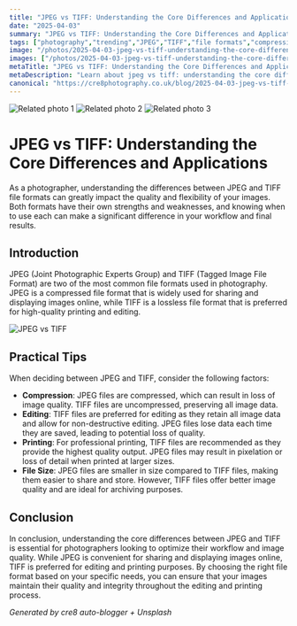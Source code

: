 ```yaml
---
title: "JPEG vs TIFF: Understanding the Core Differences and Applications"
date: "2025-04-03"
summary: "JPEG vs TIFF: Understanding the Core Differences and Applications - A trending topic in photography."
tags: ["photography","trending","JPEG","TIFF","file formats","compression","editing","printing","quality","workflow","image data","file size"]
image: "/photos/2025-04-03-jpeg-vs-tiff-understanding-the-core-differences-and-applications-1.jpg"
images: ["/photos/2025-04-03-jpeg-vs-tiff-understanding-the-core-differences-and-applications-1.jpg","/photos/2025-04-03-jpeg-vs-tiff-understanding-the-core-differences-and-applications-2.jpg","/photos/2025-04-03-jpeg-vs-tiff-understanding-the-core-differences-and-applications-3.jpg"]
metaTitle: "JPEG vs TIFF: Understanding the Core Differences and Applications | cre8 Photography"
metaDescription: "Learn about jpeg vs tiff: understanding the core differences and applications in photography with practical tips and insights."
canonical: "https://cre8photography.co.uk/blog/2025-04-03-jpeg-vs-tiff-understanding-the-core-differences-and-applications"
---
```



<div class="grid grid-cols-1 sm:grid-cols-2 md:grid-cols-3 gap-4">
  <img src="/photos/2025-04-03-jpeg-vs-tiff-understanding-the-core-differences-and-applications-1.jpg" alt="Related photo 1" class="w-full rounded-lg" />
<img src="/photos/2025-04-03-jpeg-vs-tiff-understanding-the-core-differences-and-applications-2.jpg" alt="Related photo 2" class="w-full rounded-lg" />
<img src="/photos/2025-04-03-jpeg-vs-tiff-understanding-the-core-differences-and-applications-3.jpg" alt="Related photo 3" class="w-full rounded-lg" />
</div>


# JPEG vs TIFF: Understanding the Core Differences and Applications

As a photographer, understanding the differences between JPEG and TIFF file formats can greatly impact the quality and flexibility of your images. Both formats have their own strengths and weaknesses, and knowing when to use each can make a significant difference in your workflow and final results.

## Introduction

JPEG (Joint Photographic Experts Group) and TIFF (Tagged Image File Format) are two of the most common file formats used in photography. JPEG is a compressed file format that is widely used for sharing and displaying images online, while TIFF is a lossless file format that is preferred for high-quality printing and editing.

![JPEG vs TIFF](/path/to/image)

## Practical Tips

When deciding between JPEG and TIFF, consider the following factors:

- **Compression**: JPEG files are compressed, which can result in loss of image quality. TIFF files are uncompressed, preserving all image data.
- **Editing**: TIFF files are preferred for editing as they retain all image data and allow for non-destructive editing. JPEG files lose data each time they are saved, leading to potential loss of quality.
- **Printing**: For professional printing, TIFF files are recommended as they provide the highest quality output. JPEG files may result in pixelation or loss of detail when printed at larger sizes.
- **File Size**: JPEG files are smaller in size compared to TIFF files, making them easier to share and store. However, TIFF files offer better image quality and are ideal for archiving purposes.

## Conclusion

In conclusion, understanding the core differences between JPEG and TIFF is essential for photographers looking to optimize their workflow and image quality. While JPEG is convenient for sharing and displaying images online, TIFF is preferred for editing and printing purposes. By choosing the right file format based on your specific needs, you can ensure that your images maintain their quality and integrity throughout the editing and printing process.

*Generated by cre8 auto-blogger + Unsplash*

